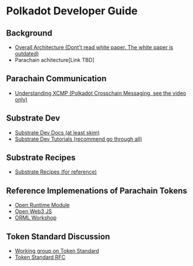Polkadot Developer Guide
========================

## Background
* [Overall Architecture (Dont't read white paper. The white paper is outdated)](https://wiki.polkadot.network/docs/en/learn-architecture)
* Parachain achitecture[Link TBD]

## Parachain Communication
* [Understanding XCMP (Polkadot Crosschain Messaging, 
   see the video only)](https://wiki.polkadot.network/docs/en/learn-crosschain)
   
## Substrate Dev 
* [Substrate Dev Docs (at least skim)](https://substrate.dev/docs/en/)
* [Substrate Dev Tutorials (recommend go through all)](https://substrate.dev/en/tutorials)

## Substrate Recipes
* [Substrate Recipes (for reference)](https://substrate.dev/recipes/introduction.html)

## Reference Implemenations of Parachain Tokens 
* [Open Runtime Module](https://github.com/open-web3-stack/open-runtime-module-library/tree/master/tokens)
* [Open Web3 JS](https://github.com/open-web3-stack/open-web3.js/tree/master/packages/asset-metadata)
* [ORML Workshop](https://github.com/xlc/orml-workshop)

## Token Standard Discussion
* [Working group on Token Standard](https://github.com/paritytech/substrate-open-working-groups/discussions/8)
* [Token Standard RFC](https://github.com/paritytech/substrate-open-working-groups/blob/main/1-polkadot-token-standard.md)
